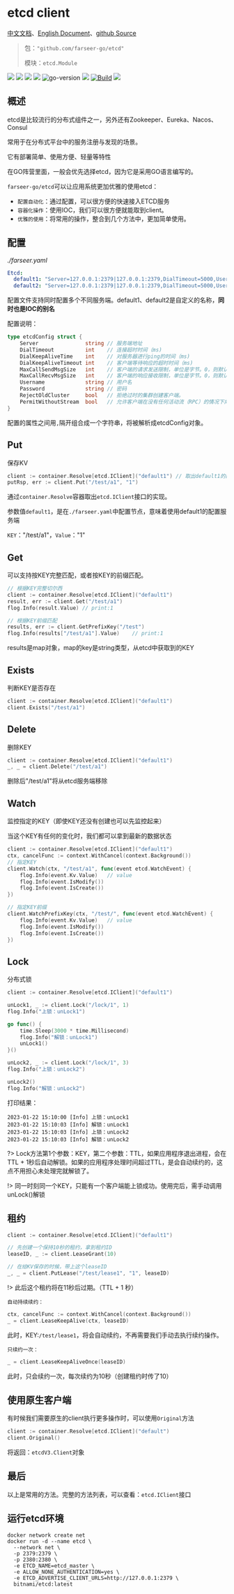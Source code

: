 # etcd client
[中文文档](https://farseer-go.github.io/doc/)、[English Document](https://farseer-go.github.io/doc/#/en-us/)、[github Source](https://github.com/farseer-go/etcd)
> 包：`"github.com/farseer-go/etcd"`
>
> 模块：`etcd.Module`
  
![](https://img.shields.io/github/stars/farseer-go?style=social)
![](https://img.shields.io/github/license/farseer-go/etcd)
![](https://img.shields.io/github/go-mod/go-version/farseer-go/etcd)
![](https://img.shields.io/github/v/release/farseer-go/etcd)
![go-version](https://img.shields.io/github/go-mod/go-version/farseer-go/etcd)
![](https://img.shields.io/github/languages/code-size/farseer-go/etcd)
[![Build](https://github.com/farseer-go/etcd/actions/workflows/build.yml/badge.svg)](https://github.com/farseer-go/etcd/actions/workflows/build.yml)
![](https://goreportcard.com/badge/github.com/farseer-go/etcd)

## 概述
etcd是比较流行的分布式组件之一，另外还有Zookeeper、Eureka、Nacos、Consul

常用于在分布式平台中的服务注册与发现的场景。

它有部署简单、使用方便、轻量等特性

在GO阵营里面，一般会优先选择etcd，因为它是采用GO语言编写的。

`farseer-go/etcd`可以让应用系统更加优雅的使用etcd：

- `配置自动化`：通过配置，可以很方便的快速接入ETCD服务
- `容器化操作`：使用IOC，我们可以很方便就能取到client。
- `优雅的使用`：将常用的操作，整合到几个方法中，更加简单使用。

## 配置
_./farseer.yaml_
```yaml
Etcd:
  default1: "Server=127.0.0.1:2379|127.0.0.1:2379,DialTimeout=5000,Username=test,Password=test"
  default2: "Server=127.0.0.1:2379|127.0.0.1:2379,DialTimeout=5000,Username=test,Password=test"
```
配置文件支持同时配置多个不同服务端。default1、default2是自定义的名称，**同时也是IOC的别名**

配置说明：
```go
type etcdConfig struct {
	Server               string // 服务端地址
	DialTimeout          int    // 连接超时时间（ms)
	DialKeepAliveTime    int    // 对服务器进行ping的时间（ms)
	DialKeepAliveTimeout int    // 客户端等待响应的超时时间（ms)
	MaxCallSendMsgSize   int    // 客户端的请求发送限制，单位是字节。0，则默认为2.0 MiB（2 * 1024 * 1024）。
	MaxCallRecvMsgSize   int    // 客户端的响应接收限制，单位是字节。0，则默认不限制
	Username             string // 用户名
	Password             string // 密码
	RejectOldCluster     bool   // 拒绝过时的集群创建客户端。
	PermitWithoutStream  bool   // 允许客户端在没有任何活动流（RPC）的情况下向服务器发送keepalive pings。
}
```
配置的属性之间用`,`隔开组合成一个字符串，将被解析成etcdConfig对象。

## Put
保存KV
```go
client := container.Resolve[etcd.IClient]("default1") // 取出default1的配置服务端
putRsp, err := client.Put("/test/a1", "1")
```
通过`container.Resolve`容器取出`etcd.IClient`接口的实现。

参数值`default1`，是在`./farseer.yaml`中配置节点，意味着使用default1的配置服务端

`KEY`："/test/a1"，`Value`："1"

## Get
可以支持按KEY完整匹配，或者按KEY的前缀匹配。
```go
// 根据KEY完整切尔西
client := container.Resolve[etcd.IClient]("default1")
result, err := client.Get("/test/a1")
flog.Info(result.Value) // print:1

// 根据KEY前缀匹配
results, err := client.GetPrefixKey("/test")
flog.Info(results["/test/a1"].Value)    // print:1
```
results是map对象，map的key是string类型，从etcd中获取到的KEY
## Exists
判断KEY是否存在
```go
client := container.Resolve[etcd.IClient]("default1")
client.Exists("/test/a1")
```

## Delete
删除KEY
```go
client := container.Resolve[etcd.IClient]("default1")
_, _ = client.Delete("/test/a1")
```
删除后"/test/a1"将从etcd服务端移除

## Watch
监控指定的KEY（即使KEY还没有创建也可以先监控起来）

当这个KEY有任何的变化时，我们都可以拿到最新的数据状态
```go
client := container.Resolve[etcd.IClient]("default1")
ctx, cancelFunc := context.WithCancel(context.Background())
// 指定KEY
client.Watch(ctx, "/test/a1", func(event etcd.WatchEvent) {
    flog.Info(event.Kv.Value)   // value
    flog.Info(event.IsModify())
    flog.Info(event.IsCreate())
})

// 指定KEY前缀
client.WatchPrefixKey(ctx, "/test/", func(event etcd.WatchEvent) {
    flog.Info(event.Kv.Value)   // value
    flog.Info(event.IsModify())
    flog.Info(event.IsCreate())
})
```

## Lock
分布式锁
```go
client := container.Resolve[etcd.IClient]("default1")

unLock1, _ := client.Lock("/lock/1", 1)
flog.Info("上锁：unLock1")

go func() {
    time.Sleep(3000 * time.Millisecond)
    flog.Info("解锁：unLock1")
    unLock1()
}()

unLock2, _ := client.Lock("/lock/1", 3)
flog.Info("上锁：unLock2")

unLock2()
flog.Info("解锁：unLock2")
```
打印结果：
```
2023-01-22 15:10:00 [Info] 上锁：unLock1
2023-01-22 15:10:03 [Info] 解锁：unLock1
2023-01-22 15:10:03 [Info] 上锁：unLock2
2023-01-22 15:10:03 [Info] 解锁：unLock2
```
?> Lock方法第1个参数：KEY，第二个参数：TTL，如果应用程序退出进程，会在TTL + 1秒后自动解锁。如果的应用程序处理时间超过TTL，是会自动续约的，这点不用担心未处理完就解锁了。

!> 同一时刻同一个KEY，只能有一个客户端能上锁成功。使用完后，需手动调用unLock()解锁

## 租约
```go
client := container.Resolve[etcd.IClient]("default1")

// 先创建一个保持10秒的租约，拿到租约ID
leaseID, _ := client.LeaseGrant(10)

// 在给KV保存的时候，带上这个leaseID
_, _ = client.PutLease("/test/lease1", "1", leaseID)
```
!> 此后这个租约将在11秒后过期。（TTL + 1 秒）

`自动持续续约：`
```go
ctx, cancelFunc := context.WithCancel(context.Background())
_ = client.LeaseKeepAlive(ctx, leaseID)
```
此时，KEY:`/test/lease1`，将会自动续约，不再需要我们手动去执行续约操作。

`只续约一次：`
```go
_ = client.LeaseKeepAliveOnce(leaseID)
```
此时，只会续约一次，每次续约为10秒（创建租约时传了10）

## 使用原生客户端
有时候我们需要原生的client执行更多操作时，可以使用`Original`方法
```go
client := container.Resolve[etcd.IClient]("default")
client.Original()
```
将返回：`etcdV3.Client`对象

## 最后
以上是常用的方法。完整的方法列表，可以查看：`etcd.IClient`接口

## 运行etcd环境
```shell
docker network create net
docker run -d --name etcd \
  --network net \
  -p 2379:2379 \
  -p 2380:2380 \
  -e ETCD_NAME=etcd_master \
  -e ALLOW_NONE_AUTHENTICATION=yes \
  -e ETCD_ADVERTISE_CLIENT_URLS=http://127.0.0.1:2379 \
  bitnami/etcd:latest
```